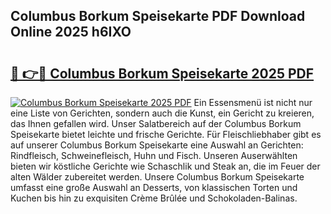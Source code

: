 ## Columbus Borkum Speisekarte PDF Download Online 2025 h6IXO

# <h2><a href="http://gcb6jx9.nevu.top/?p=Columbus+Borkum+Speisekarte">🔗 👉🔴 Columbus Borkum Speisekarte 2025 PDF</a></h2>

[![Columbus Borkum Speisekarte 2025 PDF](https://i.imgur.com/dBaPXMq.png)](http://gcb6jx9.nevu.top/?p=Columbus+Borkum+Speisekarte)
Ein Essensmenü ist nicht nur eine Liste von Gerichten, sondern auch die Kunst, ein Gericht zu kreieren, das Ihnen gefallen wird. Unser Salatbereich auf der Columbus Borkum Speisekarte bietet leichte und frische Gerichte. Für Fleischliebhaber gibt es auf unserer Columbus Borkum Speisekarte eine Auswahl an Gerichten: Rindfleisch, Schweinefleisch, Huhn und Fisch. Unseren Auserwählten bieten wir köstliche Gerichte wie Schaschlik und Steak an, die im Feuer der alten Wälder zubereitet werden. Unsere Columbus Borkum Speisekarte umfasst eine große Auswahl an Desserts, von klassischen Torten und Kuchen bis hin zu exquisiten Crème Brûlée und Schokoladen-Balinas.
